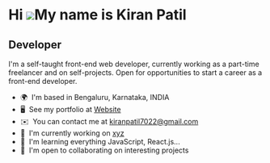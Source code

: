 # Hi ![](https://user-images.githubusercontent.com/18350557/176309783-0785949b-9127-417c-8b55-ab5a4333674e.gif)My name is Kiran Patil

## Developer

I'm a self-taught front-end web developer, currently working as a part-time freelancer and on self-projects. Open for opportunities to start a career as a front-end developer.

- 🌍  I'm based in Bengaluru, Karnataka, INDIA
- 🖥️  See my portfolio at [Website](http://kiran0r0patil.github.io/my-first-portfolio-demo/)
- ✉️  You can contact me at [kiranpatil7022@gmail.com](mailto:kiranpatil7022@gmail.com)
- 🚀  I'm currently working on [xyz](http://kiran0r0patil.github.io/my-first-portfolio-demo/)
- 🧠  I'm learning everything JavaScript, React.js...
- 🤝  I'm open to collaborating on interesting projects
